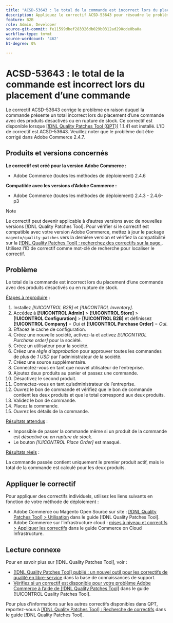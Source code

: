 ```yaml
---
title: "ACSD-53643 : le total de la commande est incorrect lors du placement d’une commande"
description: Appliquez le correctif ACSD-53643 pour résoudre le problème Adobe Commerce en raison duquel le total de la commande est incorrect lors du placement d’une commande avec des produits désactivés ou en rupture de stock.
feature: B2B
role: Admin, Developer
source-git-commit: fe11599dbef283326db029b0312ad290cde0ba0a
workflow-type: tm+mt
source-wordcount: '462'
ht-degree: 0%

---
```


# ACSD-53643 : le total de la commande est incorrect lors du placement d’une commande

Le correctif ACSD-53643 corrige le problème en raison duquel la commande présente un total incorrect lors du placement d’une commande avec des produits désactivés ou en rupture de stock. Ce correctif est disponible lorsque [[!DNL Quality Patches Tool (QPT)]](https://experienceleague.adobe.com/en/docs/commerce-knowledge-base/kb/announcements/commerce-announcements/magento-quality-patches-released-new-tool-to-self-serve-quality-patches) 1.1.41 est installé. L’ID de correctif est ACSD-53643. Veuillez noter que le problème doit être corrigé dans Adobe Commerce 2.4.7.

## Produits et versions concernés

**Le correctif est créé pour la version Adobe Commerce :**

* Adobe Commerce (toutes les méthodes de déploiement) 2.4.6

**Compatible avec les versions d’Adobe Commerce :**

* Adobe Commerce (toutes les méthodes de déploiement) 2.4.3 - 2.4.6-p3

>[!NOTE]
>
>Le correctif peut devenir applicable à d’autres versions avec de nouvelles versions [!DNL Quality Patches Tool]. Pour vérifier si le correctif est compatible avec votre version Adobe Commerce, mettez à jour le package `magento/quality-patches` vers la dernière version et vérifiez la compatibilité sur la [[!DNL Quality Patches Tool] : recherchez des correctifs sur la page ](https://experienceleague.adobe.com/tools/commerce-quality-patches/index.html). Utilisez l’ID de correctif comme mot-clé de recherche pour localiser le correctif.

## Problème

Le total de la commande est incorrect lors du placement d’une commande avec des produits désactivés ou en rupture de stock.

<u>Étapes à reproduire</u> :

1. Installez *[!UICONTROL B2B]* et *[!UICONTROL Inventory]*.
1. Accédez à **[!UICONTROL Admin]** > **[!UICONTROL Store]** > **[!UICONTROL Configuration]** > **[!UICONTROL B2B]** et définissez **[!UICONTROL Company]** = *Oui* et **[!UICONTROL Purchase Order]** = *Oui*.
1. Effacez le cache de configuration.
1. Créez une nouvelle société, activez-la et activez *[!UICONTROL Purchase order]* pour la société.
1. Créez un utilisateur pour la société.
1. Créez une *règle d&#39;approbation* pour approuver toutes les commandes de plus de *1 USD* par l&#39;administrateur de la société.
1. Créez une source supplémentaire.
1. Connectez-vous en tant que nouvel utilisateur de l’entreprise.
1. Ajoutez deux produits au panier et passez une commande.
1. Désactivez le second produit.
1. Connectez-vous en tant qu’administrateur de l’entreprise.
1. Ouvrez le bon de commande et vérifiez que le bon de commande contient les deux produits et que le total correspond aux deux produits.
1. Validez le bon de commande.
1. Placez la commande.
1. Ouvrez les détails de la commande.

<u>Résultats attendus</u> :

* Impossible de passer la commande même si un produit de la commande est *désactivé* ou *en rupture de stock*.
* Le bouton *[!UICONTROL Place Order]* est masqué.

<u>Résultats réels</u> :

La commande passée contient uniquement le premier produit actif, mais le total de la commande est calculé pour les deux produits.

## Appliquer le correctif

Pour appliquer des correctifs individuels, utilisez les liens suivants en fonction de votre méthode de déploiement :

* Adobe Commerce ou Magento Open Source sur site : [[!DNL Quality Patches Tool] > Utilisation](/help/tools/quality-patches-tool/usage.md) dans le guide [!DNL Quality Patches Tool].
* Adobe Commerce sur l’infrastructure cloud : [mises à niveau et correctifs > Appliquer les correctifs](https://experienceleague.adobe.com/docs/commerce-cloud-service/user-guide/develop/upgrade/apply-patches.html) dans le guide Commerce on Cloud Infrastructure.

## Lecture connexe

Pour en savoir plus sur [!DNL Quality Patches Tool], voir :

* [[!DNL Quality Patches Tool] publié : un nouvel outil pour les correctifs de qualité en libre-service](https://experienceleague.adobe.com/en/docs/commerce-knowledge-base/kb/announcements/commerce-announcements/magento-quality-patches-released-new-tool-to-self-serve-quality-patches) dans la base de connaissances de support.
* [Vérifiez si un correctif est disponible pour votre problème Adobe Commerce à l’aide de  [!DNL Quality Patches Tool]](/help/tools/quality-patches-tool/patches-available-in-qpt/check-patch-for-magento-issue-with-magento-quality-patches.md) dans le guide [!UICONTROL Quality Patches Tool].


Pour plus d&#39;informations sur les autres correctifs disponibles dans QPT, reportez-vous à [[!DNL Quality Patches Tool] : Recherche de correctifs](https://experienceleague.adobe.com/tools/commerce-quality-patches/index.html) dans le guide [!DNL Quality Patches Tool].
